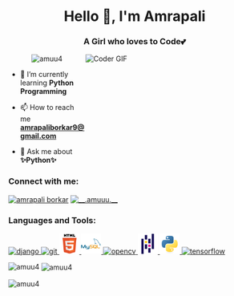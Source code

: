 <h1 align="center">Hello 👋, I'm Amrapali </h1>
<h3 align="center">A Girl who loves to Code💕</h3>
<img align="right" alt="Coder GIF" height=250 width=350 src="https://cdn.dribbble.com/users/2704414/screenshots/7466903/media/b08ab576316bd4582fef189f471cd9e5.gif"/>

<p align="Center"> <img src="https://komarev.com/ghpvc/?username=amuu4&label=Profile%20views&color=0e75b6&style=flat" alt="amuu4" /> </p>

- 🌱 I’m currently learning **Python Programming**

- 📫 How to reach me **amrapaliborkar9@gmail.com**

-   💬 Ask me about **✨Python✨**

<h3 align="left">Connect with me:</h3>
<p align="left">
<a href="https://linkedin.com/in/amrapali borkar" target="blank"><img align="center" src="https://raw.githubusercontent.com/rahuldkjain/github-profile-readme-generator/master/src/images/icons/Social/linked-in-alt.svg" alt="amrapali borkar" height="30" width="40" /></a>
<a href="https://instagram.com/__.amuuu.__" target="blank"><img align="center" src="https://raw.githubusercontent.com/rahuldkjain/github-profile-readme-generator/master/src/images/icons/Social/instagram.svg" alt="__.amuuu.__" height="30" width="40" /></a>
</p>

<h3 align="left">Languages and Tools:</h3>
<p align="left"> <a href="https://www.djangoproject.com/" target="_blank" rel="noreferrer"> <img src="https://cdn.worldvectorlogo.com/logos/django.svg" alt="django" width="40" height="40"/> </a> <a href="https://git-scm.com/" target="_blank" rel="noreferrer"> <img src="https://www.vectorlogo.zone/logos/git-scm/git-scm-icon.svg" alt="git" width="40" height="40"/> </a> <a href="https://www.w3.org/html/" target="_blank" rel="noreferrer"> <img src="https://raw.githubusercontent.com/devicons/devicon/master/icons/html5/html5-original-wordmark.svg" alt="html5" width="40" height="40"/> </a> <a href="https://www.mysql.com/" target="_blank" rel="noreferrer"> <img src="https://raw.githubusercontent.com/devicons/devicon/master/icons/mysql/mysql-original-wordmark.svg" alt="mysql" width="40" height="40"/> </a> <a href="https://opencv.org/" target="_blank" rel="noreferrer"> <img src="https://www.vectorlogo.zone/logos/opencv/opencv-icon.svg" alt="opencv" width="40" height="40"/> </a> <a href="https://pandas.pydata.org/" target="_blank" rel="noreferrer"> <img src="https://raw.githubusercontent.com/devicons/devicon/2ae2a900d2f041da66e950e4d48052658d850630/icons/pandas/pandas-original.svg" alt="pandas" width="40" height="40"/> </a> <a href="https://www.python.org" target="_blank" rel="noreferrer"> <img src="https://raw.githubusercontent.com/devicons/devicon/master/icons/python/python-original.svg" alt="python" width="40" height="40"/> </a> <a href="https://www.tensorflow.org" target="_blank" rel="noreferrer"> <img src="https://www.vectorlogo.zone/logos/tensorflow/tensorflow-icon.svg" alt="tensorflow" width="40" height="40"/> </a> </p>

<p><img align="left" src="https://github-readme-stats.vercel.app/api/top-langs?username=amuu4&show_icons=true&locale=en&layout=compact" alt="amuu4" /></p>

<p>&nbsp;<img align="center" src="https://github-readme-stats.vercel.app/api?username=amuu4&show_icons=true&locale=en" alt="amuu4" /></p>

<p><img align="center" src="https://github-readme-streak-stats.herokuapp.com/?user=amuu4&" alt="amuu4" /></p>

